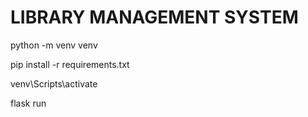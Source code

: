 # LIBRARY MANAGEMENT SYSTEM

python -m venv venv

pip install -r requirements.txt

venv\Scripts\activate

flask run